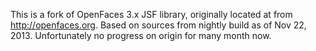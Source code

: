 This is a fork of OpenFaces 3.x JSF library, originally located at from http://openfaces.org.
Based on sources from nightly build as of Nov 22, 2013.
Unfortunately no progress on origin for many month now.
